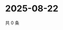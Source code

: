 # 2025-08-22

共 0 条

<!-- BEGIN ZHIHUVIDEO -->
<!-- 最后更新时间 Fri Aug 22 2025 14:17:32 GMT+0800 (China Standard Time) -->

<!-- END ZHIHUVIDEO -->
